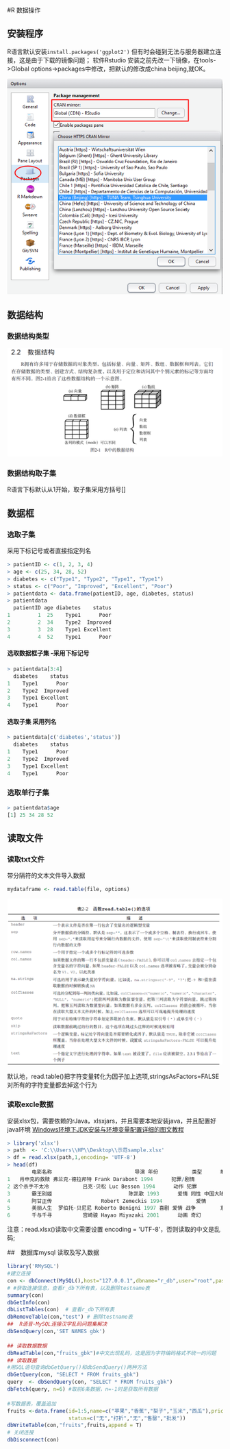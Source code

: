 #R 数据操作

## 安装程序
R语言默认安装`install.packages('ggplot2')` 但有时会碰到无法与服务器建立连接，这是由于下载的镜像问题；
软件Rstudio
安装之前先改一下镜像，在tools->Global options->packages中修改，把默认的修改成china beijing,就OK。

![](assets/markdown-img-paste-20170416202420438.png)

##  数据结构
### 数据结构类型
![](assets/markdown-img-paste-20170416092902970.png)

### 数据结构取子集
R语言下标默认从1开始，取子集采用方括号[]

## 数据框
### 选取子集
采用下标记号或者直接指定列名
``` r
> patientID <- c(1, 2, 3, 4)
> age <- c(25, 34, 28, 52)
> diabetes <- c("Type1", "Type2", "Type1", "Type1")
> status <- c("Poor", "Improved", "Excellent", "Poor")
> patientdata <- data.frame(patientID, age, diabetes, status)
> patientdata
  patientID age diabetes    status
1         1  25    Type1      Poor
2         2  34    Type2  Improved
3         3  28    Type1 Excellent
4         4  52    Type1      Poor
```
####  选取数据框子集 -采用下标记号
``` r
> patientdata[3:4]
  diabetes    status
1    Type1      Poor
2    Type2  Improved
3    Type1 Excellent
4    Type1      Poor
```
#### 选取子集 采用列名
``` r
> patientdata[c('diabetes','status')]
  diabetes    status
1    Type1      Poor
2    Type2  Improved
3    Type1 Excellent
4    Type1      Poor
```
###  选取单行子集
``` r
> patientdata$age
[1] 25 34 28 52
```
## 读取文件
### 读取txt文件
带分隔符的文本文件导入数据
```r
mydataframe <- read.table(file, options)
```
![](assets/markdown-img-paste-20170416194646624.png)

默认地，read.table()把字符变量转化为因子加上选项,stringsAsFactors=FALSE对所有的字符变量都去掉这个行为
### 读取excle数据
安装xlsx包，需要依赖的rJava，xlsxjars，并且需要本地安装java，并且配置好java环境
[Windows环境下JDK安装与环境变量配置详细的图文教程](http://www.cnblogs.com/liuhongfeng/p/4177568.html)
```r
> library('xlsx')
> path  <- 'C:\\Users\\HP\\Desktop\\示范sample.xlsx'
> df = read.xlsx(path,1,encoding= 'UTF-8')
> head(df)
        电影名称                           导演 年份           类型      制片国家 评分                       coupon
1   肖申克的救赎 弗兰克·德拉邦特 Frank Darabont 1994      犯罪/剧情          美国  9.6                 希望让人自由
2 这个杀手不太冷           吕克·贝松 Luc Besson 1994      动作 犯罪          法国  9.4 怪蜀黍和小萝莉不得不说的故事
3       霸王别姬                         陈凯歌 1993      爱情 同性 中国大陆 香港  9.5                     风华绝代
4       阿甘正传                Robert Zemeckis 1994           爱情          美国  9.4             一部美国近现代史
5       美丽人生  罗伯托·贝尼尼 Roberto Benigni 1997 喜剧 爱情 战争        意大利  9.5                   最美的谎言
6       千与千寻          宫崎骏 Hayao Miyazaki 2001      动画 奇幻          日本  9.2   最好的宫崎骏，最好的久石让
```
注意：read.xlsx()读取中文需要设置 encoding = 'UTF-8'，否则读取的中文是乱码;

##　数据库mysql 读取及写入数据
```R
library('RMySQL')
#建立连接
con <- dbConnect(MySQL(),host="127.0.0.1",dbname="r_db",user="root",password="123456")  
# #获取连接信息，查看r_db下所有表，以及删除testname表
summary(con)  
dbGetInfo(con)  
dbListTables(con)  # 查看r_db下所有表
dbRemoveTable(con,"test") # 删除testname表
##  R语音-MySQL连接汉字乱码问题集解决
dbSendQuery(con,'SET NAMES gbk')

## 读取数据数据
dbReadTable(con,"fruits_gbk")#中文出现乱码，这是因为字符编码格式不统一的问题
## 读取数据
#用SQL语句查询dbGetQuery()和dbSendQuery()两种方法  
dbGetQuery(con, "SELECT * FROM fruits_gbk")  
query  <- dbSendQuery(con, "SELECT * FROM fruits_gbk")  
dbFetch(query, n=6) #取前6条数据，n=-1时是获取所有数据  

#写数据表，覆盖追加
fruits <-data.frame(id=1:5,name=c("苹果","香蕉","梨子","玉米","西瓜"),price=c(8.8,4.98,7.8,6,2.1),
                    status=c("无","打折","无","售罄","批发"))
dbWriteTable(con,"fruits",fruits,append = T)
# 关闭连接
dbDisconnect(con)
```
